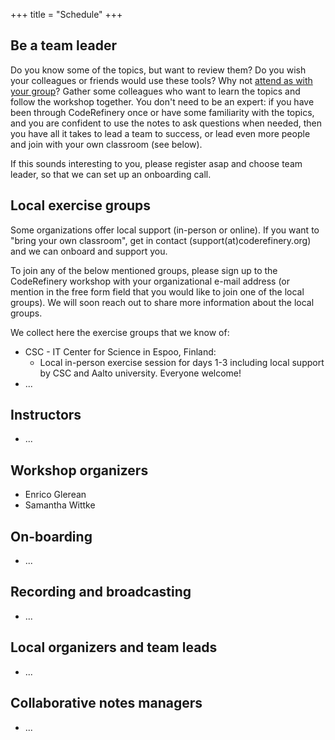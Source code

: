 +++
title = "Schedule"
+++

## Be a team leader

Do you know some of the topics, but want to review them?
Do you wish your colleagues or friends would use these tools?
Why not [attend as with your group](@/join.md)?
Gather some colleagues who want to learn the topics and follow the workshop together.
You don't need to be an expert: if you have been through CodeRefinery once or have some familiarity
with the topics, and you are confident to use the notes to ask questions when needed,
then you have all it takes to lead a team to success,
or lead even more people and join with your own classroom (see below).

If this sounds interesting to you, please register asap and choose team leader, 
so that we can set up an onboarding call. 


## Local exercise groups

Some organizations offer local support (in-person or online). 
If you want to "bring your own classroom", get in contact (support(at)coderefinery.org) and we can onboard and support you.

To join any of the below mentioned groups, please sign up to the CodeRefinery workshop with your organizational e-mail address (or mention in the free form field that you would like to join one of the local groups). We will soon reach out to share more information about the local groups. 

We collect here the exercise groups that we know of:
- CSC - IT Center for Science in Espoo, Finland:
    - Local in-person exercise session for days 1-3 including local support by CSC and Aalto university. Everyone welcome!
- ...




## Instructors

- ...


## Workshop organizers

- Enrico Glerean 
- Samantha Wittke


## On-boarding

- ...



## Recording and broadcasting

- ...


## Local organizers and team leads

- ...


## Collaborative notes managers

- ...
